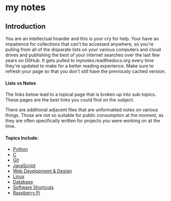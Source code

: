 my notes
=====

## Introduction

You are an intellectual hoarder and this is your cry for help. Your have an impatience for collections that can't be accessed anywhere, so you're pulling from all of the disparate lists on your various computers and cloud drives and publishing the best of your internet searches over the last few years on GitHub.  It gets pulled to mynotes.readthedocs.org every time they're updated to make for a better reading experience.  Make sure to refresh your page so that you don't still have the previously cached version.

#### Lists vs Notes

The links below lead to a topical page that is broken up into sub-topics.  These pages are the best links you could find on the subject.

There are additional adjacent files that are unformatted notes on various things.  Those are not so suitable for public consumption at the moment, as they are often specifically written for projects you were working on at the time.

#### Topics Include:

+ [Python](http://mynotes.readthedocs.org/en/latest/python/python_list/)
+ [C](http://mynotes.readthedocs.org/en/latest/C/c_list)
+ [Git](http://mynotes.readthedocs.org/en/latest/git/git_notes/)
+ [JavaScript]()
+ [Web Development & Design](http://mynotes.readthedocs.org/en/latest/web_development/web_development_list/)
+ [Linux](http://mynotes.readthedocs.org/en/latest/Linux/Linux_list/)
+ [Database ](http://mynotes.readthedocs.org/en/latest/SQL/Database_list/)
+ [Software Shortcuts]()
+ [Raspberry Pi]()

